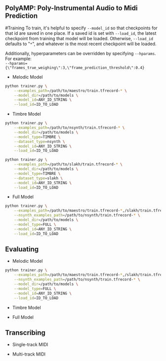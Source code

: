 ## PolyAMP: Poly-Instrumental Audio to Midi Prediction

#Training
To train, it's helpful to specify `--model_id` so that checkpoints for
that id are saved in one place. If a saved id is set with `--load_id`,
the latest checkpoint from training that model will be loaded.
Otherwise, `--load_id` defaults to "`*`", and whatever is the most recent
checkpoint will be loaded.

Additionally, hyperparameters can be overridden by specifying `--hparams`.
For example:\
`--hparams={\"frames_true_weighing\":3,\"frame_prediction_threshold\":0.4}`


- Melodic Model
```bash
python trainer.py \
    --examples_path=/path/to/maestro/train.tfrecord-* \
    --model_dir=/path/to/models \
    --model_id=ANY_ID_STRING \
    --load_id=ID_TO_LOAD
```
- Timbre Model
```bash
python trainer.py \
    --examples_path=/path/to/nsynth/train.tfrecord-* \
    --model_dir=/path/to/models \
    --model_type=TIMBRE \
    --dataset_type=nsynth \
    --model_id=ANY_ID_STRING \
    --load_id=ID_TO_LOAD
```
```bash
python trainer.py \
    --examples_path=/path/to/slakh/train.tfrecord-* \
    --model_dir=/path/to/models \
    --model_type=TIMBRE \
    --dataset_type=slakh \
    --model_id=ANY_ID_STRING \
    --load_id=ID_TO_LOAD
```
- Full Model
```bash
python trainer.py \
    --examples_path=/path/to/maestro/train.tfrecord-*,/slakh/train.tfrecord-*,/custom/train.tfrecord-* \
    --nsynth_examples_path=/path/to/nsynth/train.tfrecord-* \
    --model_dir=/path/to/models \
    --model_type=FULL \
    --model_id=ANY_ID_STRING \
    --load_id=ID_TO_LOAD
```

## Evaluating
- Melodic Model
```bash
python trainer.py \
    --examples_path=/path/to/maestro/train.tfrecord-*,/slakh/train.tfrecord-*,/custom/train.tfrecord-* \
    --nsynth_examples_path=/path/to/nsynth/train.tfrecord-* \
    --model_dir=/path/to/models \
    --model_type=FULL \
    --model_id=ANY_ID_STRING \
    --load_id=ID_TO_LOAD
```
- Timbre Model

- Full Model

## Transcribing
- Single-track MIDI

- Multi-track MIDI


